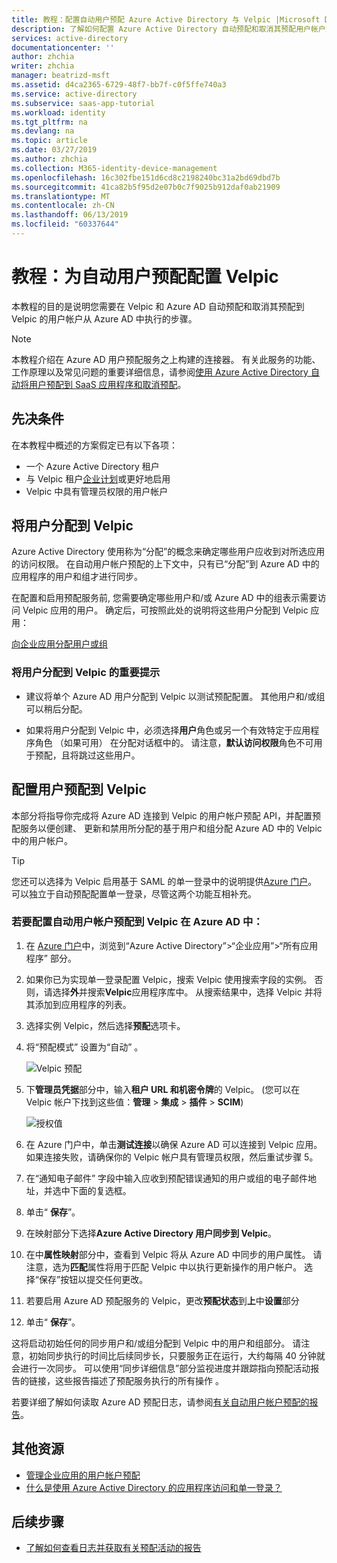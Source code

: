 ```yaml
---
title: 教程：配置自动用户预配 Azure Active Directory 与 Velpic |Microsoft Docs
description: 了解如何配置 Azure Active Directory 自动预配和取消其预配用户帐户添加到 Velpic。
services: active-directory
documentationcenter: ''
author: zhchia
writer: zhchia
manager: beatrizd-msft
ms.assetid: d4ca2365-6729-48f7-bb7f-c0f5ffe740a3
ms.service: active-directory
ms.subservice: saas-app-tutorial
ms.workload: identity
ms.tgt_pltfrm: na
ms.devlang: na
ms.topic: article
ms.date: 03/27/2019
ms.author: zhchia
ms.collection: M365-identity-device-management
ms.openlocfilehash: 16c302fbe151d6cd8c2198240bc31a2bd69dbd7b
ms.sourcegitcommit: 41ca82b5f95d2e07b0c7f9025b912daf0ab21909
ms.translationtype: MT
ms.contentlocale: zh-CN
ms.lasthandoff: 06/13/2019
ms.locfileid: "60337644"
---
```

# <a name="tutorial-configuring-velpic-for-automatic-user-provisioning"></a>教程：为自动用户预配配置 Velpic

本教程的目的是说明您需要在 Velpic 和 Azure AD 自动预配和取消其预配到 Velpic 的用户帐户从 Azure AD 中执行的步骤。

> [!NOTE]
> 本教程介绍在 Azure AD 用户预配服务之上构建的连接器。 有关此服务的功能、工作原理以及常见问题的重要详细信息，请参阅[使用 Azure Active Directory 自动将用户预配到 SaaS 应用程序和取消预配](../manage-apps/user-provisioning.md)。

## <a name="prerequisites"></a>先决条件

在本教程中概述的方案假定已有以下各项：

* 一个 Azure Active Directory 租户
* 与 Velpic 租户[企业计划](https://www.velpic.com/pricing.html)或更好地启用
* Velpic 中具有管理员权限的用户帐户

## <a name="assigning-users-to-velpic"></a>将用户分配到 Velpic

Azure Active Directory 使用称为“分配”的概念来确定哪些用户应收到对所选应用的访问权限。 在自动用户帐户预配的上下文中，只有已“分配”到 Azure AD 中的应用程序的用户和组才进行同步。 

在配置和启用预配服务前, 您需要确定哪些用户和/或 Azure AD 中的组表示需要访问 Velpic 应用的用户。 确定后，可按照此处的说明将这些用户分配到 Velpic 应用：

[向企业应用分配用户或组](../manage-apps/assign-user-or-group-access-portal.md)

### <a name="important-tips-for-assigning-users-to-velpic"></a>将用户分配到 Velpic 的重要提示

* 建议将单个 Azure AD 用户分配到 Velpic 以测试预配配置。 其他用户和/或组可以稍后分配。

* 如果将用户分配到 Velpic 中，必须选择**用户**角色或另一个有效特定于应用程序角色 （如果可用） 在分配对话框中的。 请注意，**默认访问权限**角色不可用于预配，且将跳过这些用户。

## <a name="configuring-user-provisioning-to-velpic"></a>配置用户预配到 Velpic

本部分将指导你完成将 Azure AD 连接到 Velpic 的用户帐户预配 API，并配置预配服务以便创建、 更新和禁用所分配的基于用户和组分配 Azure AD 中的 Velpic 中的用户帐户。

> [!TIP]
> 您还可以选择为 Velpic 启用基于 SAML 的单一登录中的说明提供[Azure 门户](https://portal.azure.com)。 可以独立于自动预配配置单一登录，尽管这两个功能互相补充。

### <a name="to-configure-automatic-user-account-provisioning-to-velpic-in-azure-ad"></a>若要配置自动用户帐户预配到 Velpic 在 Azure AD 中：

1. 在 [Azure 门户](https://portal.azure.com)中，浏览到“Azure Active Directory”>“企业应用”>“所有应用程序”  部分。

2. 如果你已为实现单一登录配置 Velpic，搜索 Velpic 使用搜索字段的实例。 否则，请选择**外**并搜索**Velpic**应用程序库中。 从搜索结果中，选择 Velpic 并将其添加到应用程序的列表。

3. 选择实例 Velpic，然后选择**预配**选项卡。

4. 将“预配模式”  设置为“自动”  。

    ![Velpic 预配](./media/velpic-provisioning-tutorial/Velpic1.png)

5. 下**管理员凭据**部分中，输入**租户 URL 和机密令牌**的 Velpic。 (您可以在 Velpic 帐户下找到这些值：**管理** > **集成** > **插件** > **SCIM**)

    ![授权值](./media/velpic-provisioning-tutorial/Velpic2.png)

6. 在 Azure 门户中，单击**测试连接**以确保 Azure AD 可以连接到 Velpic 应用。 如果连接失败，请确保你的 Velpic 帐户具有管理员权限，然后重试步骤 5。

7. 在“通知电子邮件”  字段中输入应收到预配错误通知的用户或组的电子邮件地址，并选中下面的复选框。

8. 单击“ **保存**”。

9. 在映射部分下选择**Azure Active Directory 用户同步到 Velpic**。

10. 在中**属性映射**部分中，查看到 Velpic 将从 Azure AD 中同步的用户属性。 请注意，选为**匹配**属性将用于匹配 Velpic 中以执行更新操作的用户帐户。 选择“保存”按钮以提交任何更改。

11. 若要启用 Azure AD 预配服务的 Velpic，更改**预配状态**到**上**中**设置**部分

12. 单击“ **保存**”。

这将启动初始任何的同步用户和/或组分配到 Velpic 中的用户和组部分。 请注意，初始同步执行的时间比后续同步长，只要服务正在运行，大约每隔 40 分钟就会进行一次同步。 可以使用“同步详细信息”部分监视进度并跟踪指向预配活动报告的链接，这些报告描述了预配服务执行的所有操作  。

若要详细了解如何读取 Azure AD 预配日志，请参阅[有关自动用户帐户预配的报告](../manage-apps/check-status-user-account-provisioning.md)。

## <a name="additional-resources"></a>其他资源

* [管理企业应用的用户帐户预配](../manage-apps/configure-automatic-user-provisioning-portal.md)
* [什么是使用 Azure Active Directory 的应用程序访问和单一登录？](../manage-apps/what-is-single-sign-on.md)

## <a name="next-steps"></a>后续步骤

* [了解如何查看日志并获取有关预配活动的报告](../manage-apps/check-status-user-account-provisioning.md)
